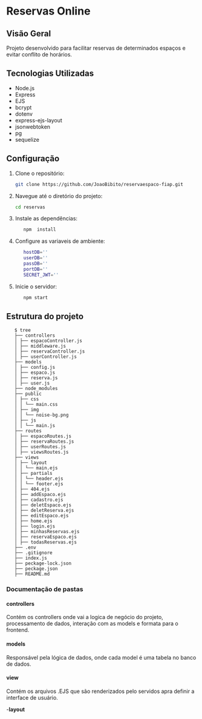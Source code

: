 # Reservas Online

## Visão Geral

Projeto desenvolvido para facilitar reservas de determinados espaços e evitar conflito de horários.

## Tecnologias Utilizadas

- Node.js
- Express
- EJS
- bcrypt
- dotenv
- express-ejs-layout
- jsonwebtoken
- pg
- sequelize

## Configuração

1. Clone o repositório:
   ```bash
   git clone https://github.com/JoaoBibito/reservaespaco-fiap.git
   ```
2. Navegue até o diretório do projeto:
   ```bash
   cd reservas
   ```
3. Instale as dependências:
   ```bash
      npm  install
   ```
4. Configure as variaveis de ambiente:

   ```bash
      hostDB=''
      userDB=''
      passDB=''
      portDB=''
      SECRET_JWT=''
   ```

5. Inicie o servidor:
   ```bash
      npm start
   ```

## Estrutura do projeto

```shell
   $ tree
   ├── controllers
   │ ├── espacoController.js
   │ ├── middleware.js
   │ ├── reservaController.js
   │ ├── userController.js
   ├── models
   │ ├── config.js
   │ ├── espaco.js
   │ ├── reserva.js
   │ ├── user.js
   ├── node_modules
   ├── public
   │ ├── css
   │ │ └── main.css
   │ ├── img
   │ │ └── noise-bg.png
   │ ├── js
   │ │ └── main.js
   ├── routes
   │ ├── espacoRoutes.js
   │ ├── reservaRoutes.js
   │ ├── userRoutes.js
   │ ├── viewsRoutes.js
   ├── views
   │ ├── layout
   │ │ └── main.ejs
   │ ├── partials
   │ │ └── header.ejs
   │ │ └── footer.ejs
   │ ├── 404.ejs
   │ ├── addEspaco.ejs
   │ ├── cadastro.ejs
   │ ├── deletEspaco.ejs
   │ ├── deletReserva.ejs
   │ ├── editEspaco.ejs
   │ ├── home.ejs
   │ ├── login.ejs
   │ ├── minhasReservas.ejs
   │ ├── reservaEspaco.ejs
   │ ├── todasReservas.ejs
   ├── .env
   ├── .gitignore
   ├── index.js
   ├── peckage-lock.json
   ├── peckage.json
   ├── README.md
```

### Documentação de pastas

#### controllers

Contém os controllers onde vai a logica de negócio do projeto, processamento de dados, interação com as models e formata para o frontend.

#### models

Responsável pela lógica de dados, onde cada model é uma tabela no banco de dados.

#### view

Contém os arquivos .EJS que são renderizados pelo servidos apra definir a interface de usuário.

-**layout**
